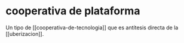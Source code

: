 # cooperativa de plataforma
Un tipo de [[cooperativa-de-tecnologia]] que es antítesis directa de la [[uberizacion]].
